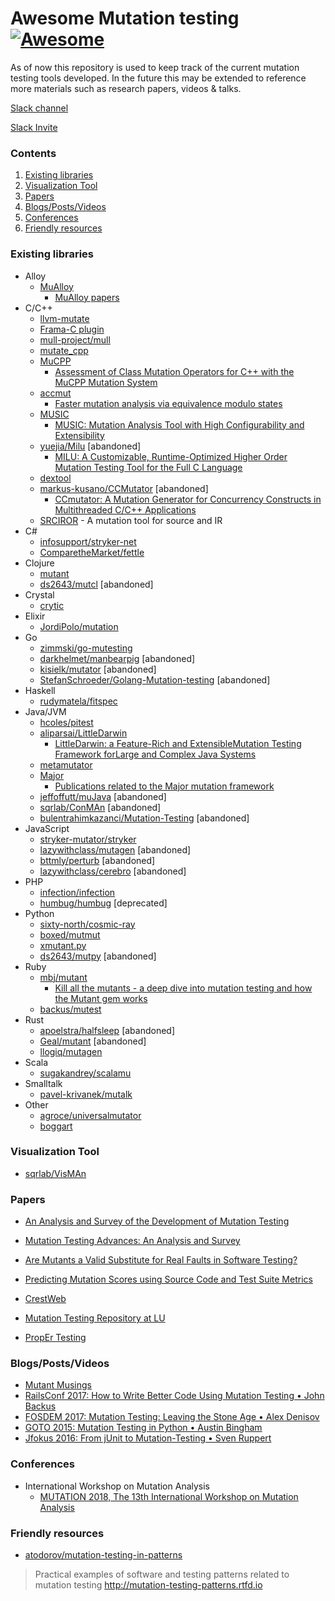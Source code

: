 # Awesome Mutation testing [![Awesome](https://awesome.re/badge-flat.svg)](https://awesome.re)

As of now this repository is used to keep track of the current mutation testing tools developed. In the future this may be extended to reference more materials such as research papers, videos & talks.

[Slack channel](https://mutation-testing.slack.com/)

[Slack Invite](https://mutation-testing-slack.herokuapp.com/)

### Contents

1. [Existing libraries](#existing-libraries)
1. [Visualization Tool](#visualization-tool)
1. [Papers](#papers)
1. [Blogs/Posts/Videos](#blogspostsvideos)
1. [Conferences](#conferences)
1. [Friendly resources](#friendly-resources)


### Existing libraries

* Alloy
  * [MuAlloy](https://github.com/kaiyuanw/MuAlloy)
    * [MuAlloy papers](https://github.com/kaiyuanw/MuAlloy#publications)
* C/C++
  * [llvm-mutate](https://eschulte.github.io/llvm-mutate/)
  * [Frama-C plugin](https://github.com/gpetiot/Frama-C-Mutation/)
  * [mull-project/mull](https://github.com/mull-project/mull)
  * [mutate_cpp](https://github.com/nlohmann/mutate_cpp)
  * [MuCPP](https://neptuno.uca.es/redmine/projects/mucpp-mutation-tool/wiki)
    * [Assessment of Class Mutation Operators for C++ with the MuCPP Mutation System](https://pdfs.semanticscholar.org/05d5/2ba68ed4ba8505cc92e4f27ad68c1b944842.pdf)
  * [accmut](https://github.com/wangbo15/accmut)
    * [Faster mutation analysis via equivalence modulo states](http://sei.pku.edu.cn/%7Exiongyf04/papers/ISSTA17.pdf)
  * [MUSIC](https://github.com/swtv-kaist/MUSIC)
    * [MUSIC: Mutation Analysis Tool with High Configurability and Extensibility](http://swtv.kaist.ac.kr/publications/music-mutation18.pdf)
  * [yuejia/Milu](https://github.com/yuejia/Milu) [abandoned]
    * [MILU: A Customizable, Runtime-Optimized Higher Order Mutation Testing Tool for the Full C Language](https://www.researchgate.net/publication/228609925_MILU_A_Customizable_Runtime-Optimized_Higher_Order_Mutation_Testing_Tool_for_the_Full_C_Language)
  * [dextool](https://github.com/joakim-brannstrom/dextool)
  * [markus-kusano/CCMutator](https://github.com/markus-kusano/CCMutator) [abandoned]
    * [CCmutator: A Mutation Generator for Concurrency Constructs in Multithreaded C/C++ Applications](http://www-bcf.usc.edu/~wang626/pubDOC/Kusano13CCmutator.pdf)
  * [SRCIROR](https://github.com/TestingResearchIllinois/srciror) - A mutation tool for source and IR
* C#
  * [infosupport/stryker-net](https://github.com/infosupport/stryker-net)
  * [ComparetheMarket/fettle](https://github.com/ComparetheMarket/fettle)
* Clojure
  * [mutant](https://github.com/jstepien/mutant)
  * [ds2643/mutcl](https://github.com/ds2643/mutcl) [abandoned]
* Crystal
  * [crytic](https://github.com/hanneskaeufler/crytic)
* Elixir
  * [JordiPolo/mutation](https://github.com/JordiPolo/mutation)
* Go
  * [zimmski/go-mutesting](https://github.com/zimmski/go-mutesting)
  * [darkhelmet/manbearpig](https://github.com/darkhelmet/manbearpig) [abandoned]
  * [kisielk/mutator](https://github.com/kisielk/mutator) [abandoned]
  * [StefanSchroeder/Golang-Mutation-testing](https://github.com/StefanSchroeder/Golang-Mutation-testing) [abandoned]
* Haskell
  * [rudymatela/fitspec](https://github.com/rudymatela/fitspec)
* Java/JVM
  * [hcoles/pitest](https://github.com/hcoles/pitest)
  * [aliparsai/LittleDarwin](https://github.com/aliparsai/LittleDarwin)
    * [LittleDarwin: a Feature-Rich and ExtensibleMutation Testing Framework forLarge and Complex Java Systems](https://www.researchgate.net/publication/318223563_LittleDarwin_a_Feature-Rich_and_Extensible_Mutation_Testing_Framework_for_Large_and_Complex_Java_Systems)
  * [metamutator](https://github.com/SpoonLabs/metamutator)
  * [Major](http://mutation-testing.org)
    * [Publications related to the Major mutation framework](http://mutation-testing.org/publ/)
  * [jeffoffutt/muJava](https://github.com/jeffoffutt/muJava) [abandoned]
  * [sqrlab/ConMAn](https://github.com/sqrlab/ConMAn) [abandoned]
  * [bulentrahimkazanci/Mutation-Testing](https://github.com/bulentrahimkazanci/Mutation-Testing) [abandoned]
* JavaScript
  * [stryker-mutator/stryker](https://github.com/stryker-mutator/stryker)
  * [lazywithclass/mutagen](https://github.com/lazywithclass/mutagen) [abandoned]
  * [bttmly/perturb](https://github.com/bttmly/perturb) [abandoned]
  * [lazywithclass/cerebro](https://github.com/lazywithclass/cerebro) [abandoned]
* PHP
  * [infection/infection](https://github.com/infection)
  * [humbug/humbug](https://github.com/humbug/humbug) [deprecated]
* Python
  * [sixty-north/cosmic-ray](https://github.com/sixty-north/cosmic-ray)
  * [boxed/mutmut](https://github.com/boxed/mutmut)
  * [xmutant.py](https://github.com/vrthra/xmutant.py)
  * [ds2643/mutpy](https://github.com/ds2643/mutpy) [abandoned]
* Ruby
  * [mbj/mutant](https://github.com/mbj/mutant)
    * [Kill all the mutants - a deep dive into mutation testing and how the Mutant gem works](https://troessner.svbtle.com/kill-all-the-mutants-a-deep-dive-into-mutation-testing-and-how-the-mutant-gem-works)
  * [backus/mutest](https://github.com/backus/mutest)
* Rust
  * [apoelstra/halfsleep](https://github.com/apoelstra/halfsleep) [abandoned]
  * [Geal/mutant](https://github.com/Geal/mutant) [abandoned]
  * [llogiq/mutagen](https://github.com/llogiq/mutagen)
* Scala
  * [sugakandrey/scalamu](https://github.com/sugakandrey/scalamu)
* Smalltalk
  * [pavel-krivanek/mutalk](https://github.com/pavel-krivanek/mutalk) 
* Other
  * [agroce/universalmutator](https://github.com/agroce/universalmutator)
  * [boggart](https://github.com/squaresLab/boggart)

### Visualization Tool

* [sqrlab/VisMAn](https://github.com/sqrlab/VisMAn)


### Papers

* [An Analysis and Survey of the Development of Mutation Testing](http://www0.cs.ucl.ac.uk/staff/mharman/tse-mutation-survey.pdf)
* [Mutation Testing Advances: An Analysis and Survey](https://mutationtesting.uni.lu/survey.pdf)
* [Are Mutants a Valid Substitute for Real Faults in Software Testing?](https://homes.cs.washington.edu/~mernst/pubs/mutation-effectiveness-fse2014.pdf)
* [Predicting Mutation Scores using Source Code and Test Suite Metrics](https://github.com/kevinjalbert/master-thesis)
* [CrestWeb](http://crestweb.cs.ucl.ac.uk/resources/mutation_testing_repository)
* [Mutation Testing Repository at LU](https://mutationtesting.uni.lu/)

* [PropEr Testing](http://propertesting.com/)

### Blogs/Posts/Videos

* [Mutant Musings](https://github.com/tjchambers/mutant-musings)
* [RailsConf 2017: How to Write Better Code Using Mutation Testing • John Backus](https://www.youtube.com/watch?v=uB7m9T7ymn8)
* [FOSDEM 2017: Mutation Testing: Leaving the Stone Age • 
Alex Denisov
](https://www.youtube.com/watch?v=YEgiyiICkpQ)
* [GOTO 2015: Mutation Testing in Python • Austin Bingham](https://www.youtube.com/watch?v=jwB3Nn4hR1o)
* [Jfokus 2016: From jUnit to Mutation-Testing • Sven Ruppert](https://www.youtube.com/watch?v=9yG1c9Crnbk)


### Conferences

- International Workshop on Mutation Analysis
  - [MUTATION 2018, The 13th International Workshop on Mutation Analysis](https://mutation-workshop.github.io)

### Friendly resources

- [atodorov/mutation-testing-in-patterns](https://github.com/atodorov/mutation-testing-in-patterns)

> Practical examples of software and testing patterns related to mutation testing http://mutation-testing-patterns.rtfd.io
